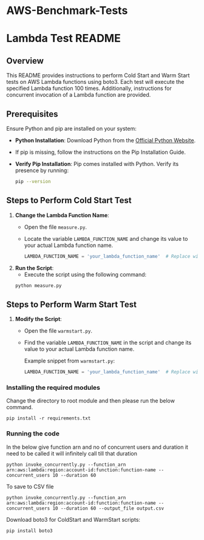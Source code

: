 # AWS-Benchmark-Tests

# Lambda Test README

## Overview

This README provides instructions to perform Cold Start and Warm Start tests on AWS Lambda functions using boto3. Each test will execute the specified Lambda function 100 times. Additionally, instructions for concurrent invocation of a Lambda function are provided.

## Prerequisites

Ensure Python and pip are installed on your system:

- **Python Installation**: Download Python from the [Official Python Website](https://www.python.org/downloads/).
- If pip is missing, follow the instructions on the Pip Installation Guide.


- **Verify Pip Installation**: Pip comes installed with Python. Verify its presence by running:
  ```sh
  pip --version
  
## Steps to Perform Cold Start Test

1. **Change the Lambda Function Name**:
   - Open the file `measure.py`.
   - Locate the variable `LAMBDA_FUNCTION_NAME` and change its value to your actual Lambda function name.

     ```python
     LAMBDA_FUNCTION_NAME = 'your_lambda_function_name'  # Replace with your actual Lambda function name

2. **Run the Script**:
   - Execute the script using the following command:
   ```sh
   python measure.py

## Steps to Perform Warm Start Test

1. **Modify the Script**:
   - Open the file `warmstart.py`.
   - Find the variable `LAMBDA_FUNCTION_NAME` in the script and change its value to your actual Lambda function name.

     Example snippet from `warmstart.py`:
     ```python
     LAMBDA_FUNCTION_NAME = 'your_lambda_function_name'  # Replace with your actual Lambda function name

### Installing the required modules

Change the directory to root module and then please run the below command.

```
pip install -r requirements.txt
```

### Running the code 
In the below give function arn and no of concurrent users and duration it need to be called it will infinitely call till that duration
```
python invoke_concurrently.py --function_arn arn:aws:lambda:region:account-id:function:function-name --concurrent_users 10 --duration 60
```
To save to CSV file 

```
python invoke_concurrently.py --function_arn arn:aws:lambda:region:account-id:function:function-name --concurrent_users 10 --duration 60 --output_file output.csv
```

Download boto3 for ColdStart and WarmStart scripts:

  ```sh
  pip install boto3
